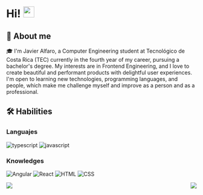 # Hi! <img src="https://media.giphy.com/media/hvRJCLFzcasrR4ia7z/giphy.gif" width="29px">

## 🚀 About me

🎓 I'm Javier Alfaro, a Computer Engineering student at Tecnológico de Costa Rica (TEC) currently in the fourth year of my career, pursuing a bachelor's degree. My interests are in Frontend Engineering, and I love to create beautiful and performant products with delightful user experiences. I'm open to learning new technologies, programming languages, and people, which make me challenge myself and improve as a person and as a professional.

## 🛠️ Habilities

### Languajes

![typescript](https://img.shields.io/badge/TypeScript-3178C6?style=for-the-badge&logo=typescript&logoColor=white)
![javascript](https://img.shields.io/badge/JavaScript-323330?style=for-the-badge&logo=javascript&logoColor=F7DF1E)

### Knowledges

![Angular](https://img.shields.io/badge/Angular-FF0000?style=for-the-badge&logo=angular&logoColor=FFFFFF)
![React](https://img.shields.io/badge/React-20232A?style=for-the-badge&logo=react&logoColor=61DAFB)
![HTML](https://img.shields.io/badge/HTML-FF0000?style=for-the-badge&logo=html&logoColor=FFFFFF)
![CSS](https://img.shields.io/badge/CSS-3178C6?style=for-the-badge&logo=css&logoColor=white)

<span> 

 <img align = "left"  src = "https://github-readme-stats.vercel.app/api?username=javieralfarojara&show_icons=true&theme=radical&line_height=33.5">
   
 <img align = "right" src = "https://github-readme-stats.vercel.app/api/top-langs/?username=javieralfarojara&hide=css,html&theme=tokyonight">

</span>


<!--
**JavierAlfaroJara/JavierAlfaroJara** is a ✨ _special_ ✨ repository because its `README.md` (this file) appears on your GitHub profile.

Here are some ideas to get you started:

- 🔭 I’m currently working on ...
- 🌱 I’m currently learning ...
- 👯 I’m looking to collaborate on ...
- 🤔 I’m looking for help with ...
- 💬 Ask me about ...
- 📫 How to reach me: ...
- 😄 Pronouns: ...
- ⚡ Fun fact: ...
-->
